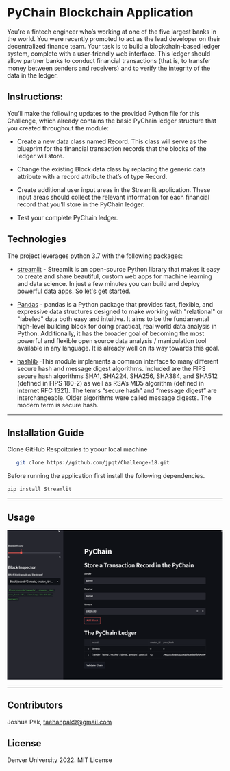 # PyChain Blockchain Application
You’re a fintech engineer who’s working at one of the five largest banks in the world. You were recently promoted to act as the lead developer on their decentralized finance team. Your task is to build a blockchain-based ledger system, complete with a user-friendly web interface. This ledger should allow partner banks to conduct financial transactions (that is, to transfer money between senders and receivers) and to verify the integrity of the data in the ledger.


## Instructions:

You’ll make the following updates to the provided Python file for this Challenge, which already contains the basic PyChain ledger structure that you created throughout the module:


* Create a new data class named Record. This class will serve as the blueprint for the financial transaction records that the blocks of the ledger will store.

* Change the existing Block data class by replacing the generic data attribute with a record attribute that’s of type Record.

* Create additional user input areas in the Streamlit application. These input areas should collect the relevant information for each financial record that you’ll store in the PyChain ledger.

* Test your complete PyChain ledger.



## Technologies

The project leverages python 3.7 with the following packages:

* [streamlit](https://streamlit.io/) - Streamlit is an open-source Python library that makes it easy to create and share beautiful, custom web apps for machine learning and data science. In just a few minutes you can build and deploy powerful data apps. So let's get started.

* [Pandas](https://github.com/pandas-dev/pandas) - pandas is a Python package that provides fast, flexible, and expressive data structures designed to make working with "relational" or "labeled" data both easy and intuitive. It aims to be the fundamental high-level building block for doing practical, real world data analysis in Python. Additionally, it has the broader goal of becoming the most powerful and flexible open source data analysis / manipulation tool available in any language. It is already well on its way towards this goal.

* [hashlib](https://docs.python.org/3/library/hashlib.html) -This module implements a common interface to many different secure hash and message digest algorithms. Included are the FIPS secure hash algorithms SHA1, SHA224, SHA256, SHA384, and SHA512 (defined in FIPS 180-2) as well as RSA’s MD5 algorithm (defined in internet RFC 1321). The terms “secure hash” and “message digest” are interchangeable. Older algorithms were called message digests. The modern term is secure hash.




---

## Installation Guide

Clone GitHub Respoitories to yoour local machine

```sh
   git clone https://github.com/jpqt/Challenge-18.git
 ```

Before running the application first install the following dependencies.

```python
pip install Streamlit
```



---

## Usage
![Alt text](https://github.com/jpqt/Challenge-18/blob/main/photo/1.png?raw=true "Testing the bot")





---

## Contributors


Joshua Pak, taehanpak9@gmail.com

## License

Denver University 2022.
MIT License
